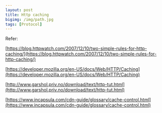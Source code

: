 ```yaml
---
layout: post
title: Http caching
bigimg: /img/path.jpg
tags: [Protocol]
---
```




Refer:

[https://blog.httpwatch.com/2007/12/10/two-simple-rules-for-http-caching/](https://blog.httpwatch.com/2007/12/10/two-simple-rules-for-http-caching/)

[https://developer.mozilla.org/en-US/docs/Web/HTTP/Caching](https://developer.mozilla.org/en-US/docs/Web/HTTP/Caching)

[http://www.garshol.priv.no/download/text/http-tut.html](http://www.garshol.priv.no/download/text/http-tut.html)

[https://www.incapsula.com/cdn-guide/glossary/cache-control.html](https://www.incapsula.com/cdn-guide/glossary/cache-control.html)